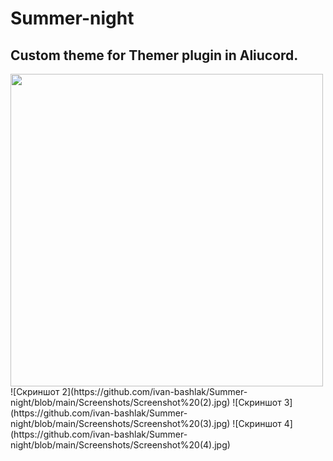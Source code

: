 # Summer-night
## Custom theme for Themer plugin in Aliucord. ##
<img src="https://github.com/ivan-bashlak/Summer-night/blob/main/Screenshots/Screenshot%20(1).jpg" width="500">
![Скриншот 2](https://github.com/ivan-bashlak/Summer-night/blob/main/Screenshots/Screenshot%20(2).jpg)
![Скриншот 3](https://github.com/ivan-bashlak/Summer-night/blob/main/Screenshots/Screenshot%20(3).jpg)
![Скриншот 4](https://github.com/ivan-bashlak/Summer-night/blob/main/Screenshots/Screenshot%20(4).jpg)
